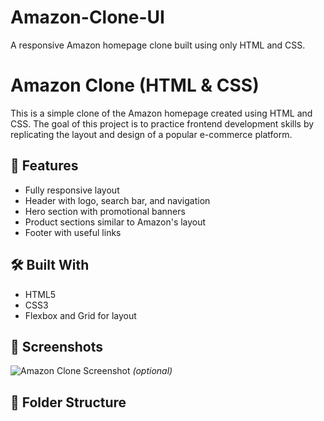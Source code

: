 # Amazon-Clone-UI
A responsive Amazon homepage clone built using only HTML and CSS.
# Amazon Clone (HTML & CSS)

This is a simple clone of the Amazon homepage created using HTML and CSS. The goal of this project is to practice frontend development skills by replicating the layout and design of a popular e-commerce platform.

## 🚀 Features

- Fully responsive layout
- Header with logo, search bar, and navigation
- Hero section with promotional banners
- Product sections similar to Amazon's layout
- Footer with useful links

## 🛠️ Built With

- HTML5
- CSS3
- Flexbox and Grid for layout

## 📸 Screenshots

![Amazon Clone Screenshot](screenshot.png) *(optional)*

## 📂 Folder Structure

